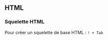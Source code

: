 ```table-of-contents
```
## HTML

### Squelette HTML 

Pour créer un squelette de base HTML : `! + Tab`